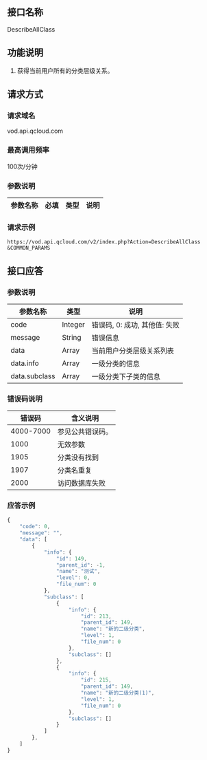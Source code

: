 ## 接口名称
DescribeAllClass

## 功能说明
1. 获得当前用户所有的分类层级关系。

## 请求方式

### 请求域名
vod.api.qcloud.com

### 最高调用频率
100次/分钟

### 参数说明
| 参数名称 | 必填 | 类型 | 说明 |
|---------|---------|---------|---------|

### 请求示例
```
https://vod.api.qcloud.com/v2/index.php?Action=DescribeAllClass
&COMMON_PARAMS
```
## 接口应答

### 参数说明
| 参数名称 | 类型 | 说明 |
|---------|---------|---------|
| code | Integer | 错误码, 0: 成功, 其他值: 失败 |
| message | String | 错误信息 |
| data | Array | 当前用户分类层级关系列表 |
| data.info | Array | 一级分类的信息 |
| data.subclass | Array | 一级分类下子类的信息 |

### 错误码说明
| 错误码 | 含义说明|
|---------|---------|
| 4000-7000 | 参见公共错误码。  |
| 1000 | 无效参数  |
| 1905 | 分类没有找到 |
| 1907 | 分类名重复 |
| 2000 | 访问数据库失败  |

### 应答示例
```javascript
{
    "code": 0,
    "message": "",
    "data": [
        {
            "info": {
                "id": 149,
                "parent_id": -1,
                "name": "测试",
                "level": 0,
                "file_num": 0
            },
            "subclass": [
                {
                    "info": {
                        "id": 213,
                        "parent_id": 149,
                        "name": "新的二级分类",
                        "level": 1,
                        "file_num": 0
                    },
                    "subclass": []
                },
                {
                    "info": {
                        "id": 215,
                        "parent_id": 149,
                        "name": "新的二级分类(1)",
                        "level": 1,
                        "file_num": 0
                    },
                    "subclass": []
                }
            ]
        },
    ]
}
```
